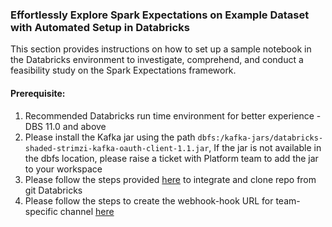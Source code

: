 ### Effortlessly Explore Spark Expectations on Example Dataset with Automated Setup in Databricks 

This section provides instructions on how to set up a sample notebook in the Databricks environment to investigate, comprehend, and conduct a feasibility study on the Spark Expectations framework.

#### Prerequisite:

1. Recommended Databricks run time environment for better experience - DBS 11.0 and above
2. Please install the Kafka jar using the path `dbfs:/kafka-jars/databricks-shaded-strimzi-kafka-oauth-client-1.1.jar`, If the jar is not available in the dbfs location, please raise a ticket with Platform team to add the jar to your workspace
3. Please follow the steps provided [here](TODO) to integrate and clone repo from git Databricks
4. Please follow the steps to create the webhook-hook URL for team-specific channel [here](TODO)